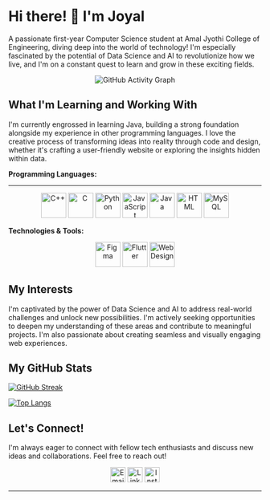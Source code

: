 # Hi there! 👋 I'm Joyal

A passionate first-year Computer Science student at Amal Jyothi College of Engineering, diving deep into the world of technology!  I'm especially fascinated by the potential of Data Science and AI to revolutionize how we live, and I'm on a constant quest to learn and grow in these exciting fields.

<p align="center">
  <img src="https://github-readme-activity-graph.vercel.app/graph?username=JOY4L10&theme=dracula&height=300" alt="GitHub Activity Graph">  </p>

## What I'm Learning and Working With

I'm currently engrossed in learning Java, building a strong foundation alongside my experience in other programming languages. I love the creative process of transforming ideas into reality through code and design, whether it's crafting a user-friendly website or exploring the insights hidden within data.

**Programming Languages:**


---


<p align="center">
  <img src="https://img.icons8.com/color/48/000000/c-plus-plus-logo.png" alt="C++" width="50" height="50">
  <img src="https://img.icons8.com/color/48/000000/c-programming.png" alt="C" width="50" height="50">
  <img src="https://img.icons8.com/color/48/000000/python.png" alt="Python" width="50" height="50">
  <img src="https://img.icons8.com/color/48/000000/javascript.png" alt="JavaScript" width="50" height="50">
  <img src="https://img.icons8.com/color/48/000000/java-coffee-cup-logo.png" alt="Java" width="50" height="50">
  <img src="https://img.icons8.com/color/48/000000/html-5--v1.png" alt="HTML" width="50" height="50">
  <img src="https://img.icons8.com/color/48/000000/mysql-logo.png" alt="MySQL" width="50" height="50">
</p>

**Technologies & Tools:**

<p align="center">
  <img src="https://img.icons8.com/color/48/000000/figma.png" alt="Figma" width="50" height="50">
  <img src="https://img.icons8.com/color/48/000000/flutter.png" alt="Flutter" width="50" height="50">
  <img src="https://img.icons8.com/color/48/000000/web-design.png" alt="Web Design" width="50" height="50">  
</p>


## My Interests

I'm captivated by the power of Data Science and AI to address real-world challenges and unlock new possibilities. I'm actively seeking opportunities to deepen my understanding of these areas and contribute to meaningful projects.  I'm also passionate about creating seamless and visually engaging web experiences.

## My GitHub Stats

<p align="center">
  
  [![GitHub Streak](https://github-readme-streak-stats.herokuapp.com/?user=JOY4L10&theme=dracula)](https://github.com/JOY4L10)


</p>

<p align="center">
  
  [![Top Langs](https://github-readme-stats.vercel.app/api/top-langs/?username=JOY4L10&layout=compact&langs_count=8&theme=dracula)](https://github.com/JOY4L10?tab=repositories)
</p>

## Let's Connect!

I'm always eager to connect with fellow tech enthusiasts and discuss new ideas and collaborations.  Feel free to reach out!

<p align="center">
  <a href="mailto:[your_email]@gmail.com"><img src="https://img.icons8.com/fluency/48/000000/mail.png" alt="Email" width="30" height="30"></a>
  <a href="https://www.linkedin.com/in/[your_linkedin_username]" target="_blank"><img src="https://img.icons8.com/color/48/000000/linkedin.png" alt="LinkedIn" width="30" height="30"></a>
  <a href="https://www.instagram.com/_jo_al__" target="_blank"><img src="https://img.icons8.com/color/48/000000/instagram-new--v1.png" alt="Instagram" width="30" height="30"></a>
</p>

---
